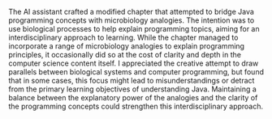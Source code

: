 The AI assistant crafted a modified chapter that attempted to bridge Java programming concepts with microbiology analogies. The intention was to use biological processes to help explain programming topics, aiming for an interdisciplinary approach to learning. While the chapter managed to incorporate a range of microbiology analogies to explain programming principles, it occasionally did so at the cost of clarity and depth in the computer science content itself. I appreciated the creative attempt to draw parallels between biological systems and computer programming, but found that in some cases, this focus might lead to misunderstandings or detract from the primary learning objectives of understanding Java. Maintaining a balance between the explanatory power of the analogies and the clarity of the programming concepts could strengthen this interdisciplinary approach.